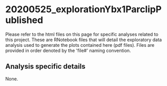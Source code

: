 # 20200525_explorationYbx1ParclipPublished

Please refer to the html files on this page for specific analyses related to this project. These are RNotebook files that will detail the exploratory data analysis used to generate the plots contained here (pdf files). Files are provided in order denoted by the 'file#' naming convention.

## Analysis specific details

None.
